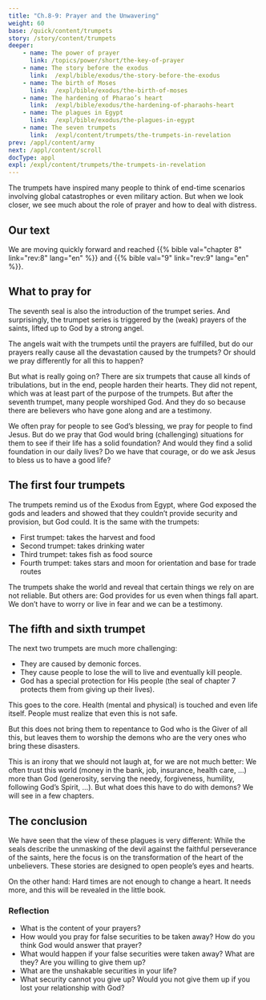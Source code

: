```yaml
---
title: "Ch.8-9: Prayer and the Unwavering"
weight: 60
base: /quick/content/trumpets
story: /story/content/trumpets
deeper:
    - name: The power of prayer
      link: /topics/power/short/the-key-of-prayer
    - name: The story before the exodus
      link:  /expl/bible/exodus/the-story-before-the-exodus
    - name: The birth of Moses
      link:  /expl/bible/exodus/the-birth-of-moses
    - name: The hardening of Pharao’s heart
      link:  /expl/bible/exodus/the-hardening-of-pharaohs-heart
    - name: The plagues in Egypt
      link:  /expl/bible/exodus/the-plagues-in-egypt
    - name: The seven trumpets
      link:  /expl/content/trumpets/the-trumpets-in-revelation
prev: /appl/content/army
next: /appl/content/scroll
docType: appl
expl: /expl/content/trumpets/the-trumpets-in-revelation
---
```


The trumpets have inspired many people to think of end-time scenarios involving global catastrophes or even military action. But when we look closer, we see much about the role of prayer and how to deal with distress.

## Our text

<a name="8552"></a>
We are moving quickly forward and reached {{% bible val="chapter 8" link="rev:8" lang="en" %}} and {{% bible val="9" link="rev:9" lang="en" %}}.

## What to pray for

<a name="b9e2"></a>
The seventh seal is also the introduction of the trumpet series. And surprisingly, the trumpet series is triggered by the (weak) prayers of the saints, lifted up to God by a strong angel.

The angels wait with the trumpets until the prayers are fulfilled, but do our prayers really cause all the devastation caused by the trumpets? Or should we pray differently for all this to happen?

But what is really going on? There are six trumpets that cause all kinds of tribulations, but in the end, people harden their hearts. They did not repent, which was at least part of the purpose of the trumpets. But after the seventh trumpet, many people worshiped God. And they do so because there are believers who have gone along and are a testimony.

We often pray for people to see God’s blessing, we pray for people to find Jesus. But do we pray that God would bring (challenging) situations for them to see if their life has a solid foundation? And would they find a solid foundation in our daily lives? Do we have that courage, or do we ask Jesus to bless us to have a good life?

## The first four trumpets

<a name="52f8"></a>
The trumpets remind us of the Exodus from Egypt, where God exposed the gods and leaders and showed that they couldn’t provide security and provision, but God could. It is the same with the trumpets:

- First trumpet: takes the harvest and food
- Second trumpet: takes drinking water
- Third trumpet: takes fish as food source
- Fourth trumpet: takes stars and moon for orientation and base for trade routes

The trumpets shake the world and reveal that certain things we rely on are not reliable. But others are: God provides for us even when things fall apart. We don’t have to worry or live in fear and we can be a testimony.

## The fifth and sixth trumpet

<a name="e243"></a>
The next two trumpets are much more challenging:

- They are caused by demonic forces.
- They cause people to lose the will to live and eventually kill people.
- God has a special protection for His people (the seal of chapter 7 protects them from giving up their lives).

This goes to the core. Health (mental and physical) is touched and even life itself. People must realize that even this is not safe.

But this does not bring them to repentance to God who is the Giver of all this, but leaves them to worship the demons who are the very ones who bring these disasters.

This is an irony that we should not laugh at, for we are not much better: We often trust this world (money in the bank, job, insurance, health care, …) more than God (generosity, serving the needy, forgiveness, humility, following God’s Spirit, …). But what does this have to do with demons? We will see in a few chapters.

## The conclusion

<a name="5993"></a>
We have seen that the view of these plagues is very different: While the seals describe the unmasking of the devil against the faithful perseverance of the saints, here the focus is on the transformation of the heart of the unbelievers. These stories are designed to open people’s eyes and hearts.

On the other hand: Hard times are not enough to change a heart. It needs more, and this will be revealed in the little book.

### Reflection

<a name="8774"></a>
- What is the content of your prayers?
- How would you pray for false securities to be taken away? How do you think God would answer that prayer?
- What would happen if your false securities were taken away? What are they? Are you willing to give them up?
- What are the unshakable securities in your life?
- What security cannot you give up? Would you not give them up if you lost your relationship with God?
